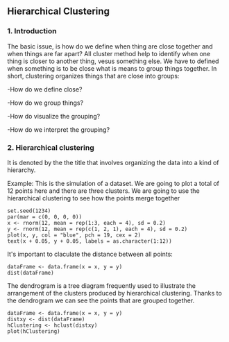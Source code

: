 ## Hierarchical Clustering

### 1. Introduction

The basic issue, is how do we define when thing are close together and when things are far apart? All cluster method help to identify when one thing is closer to another thing, vesus something else. We have to defined when something is to be close what is means to group things together. In short, clustering organizes things that are close into groups:

-How do we define close?

-How do we group things?

-How do visualize the grouping?

-How do we interpret the grouping?

### 2. Hierarchical clustering

It is denoted by the the title that involves organizing the data into a kind of hierarchy.

Example: This is the simulation of a dataset. We are going to plot a total of 12 points here and there are three clusters. We are going to use the hierarchical clustering to see how the points merge together

```[R]
set.seed(1234)
par(mar = c(0, 0, 0, 0))
x <- rnorm(12, mean = rep(1:3, each = 4), sd = 0.2)
y <- rnorm(12, mean = rep(c(1, 2, 1), each = 4), sd = 0.2)
plot(x, y, col = "blue", pch = 19, cex = 2)
text(x + 0.05, y + 0.05, labels = as.character(1:12))
```
It's important to claculate the distance between all points:

```[R]
dataFrame <- data.frame(x = x, y = y)
dist(dataFrame)
```
The dendrogram is a tree diagram frequently used to illustrate the arrangement of the clusters produced by hierarchical clustering. Thanks to the dendrogram we can see the points that are grouped together.

```[R]
dataFrame <- data.frame(x = x, y = y)
distxy <- dist(dataFrame)
hClustering <- hclust(distxy)
plot(hClustering)
```

